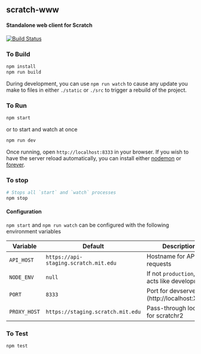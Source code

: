 ## scratch-www
#### Standalone web client for Scratch

[![Build Status](https://magnum.travis-ci.com/LLK/scratch-www.svg?token=xzzHj4ct3SyBTpeqxnx1)](https://magnum.travis-ci.com/LLK/scratch-www)

### To Build
```bash
npm install
npm run build
```

During development, you can use `npm run watch` to cause any update you make to files in either `./static` or `./src` to trigger a rebuild of the project.

### To Run
```bash
npm start
```

or to start and watch at once
```bash
npm run dev
```

Once running, open `http://localhost:8333` in your browser. If you wish to have the server reload automatically, you can install either [nodemon](https://github.com/remy/nodemon) or [forever](https://github.com/foreverjs/forever).

### To stop
```bash
# Stops all `start` and `watch` processes
npm stop
```

#### Configuration

`npm start` and `npm run watch` can be configured with the following environment variables

| Variable      | Default                               | Description                                    |
| ------------- | ------------------------------------- | ---------------------------------------------- |
| `API_HOST`    | `https://api-staging.scratch.mit.edu` | Hostname for API requests                      |
| `NODE_ENV`    | `null`                                | If not `production`, app acts like development |
| `PORT`        | `8333`                                | Port for devserver (http://localhost:XXXX)     |
| `PROXY_HOST`  | `https://staging.scratch.mit.edu`     | Pass-through location for scratchr2            |

### To Test
```bash
npm test
```
